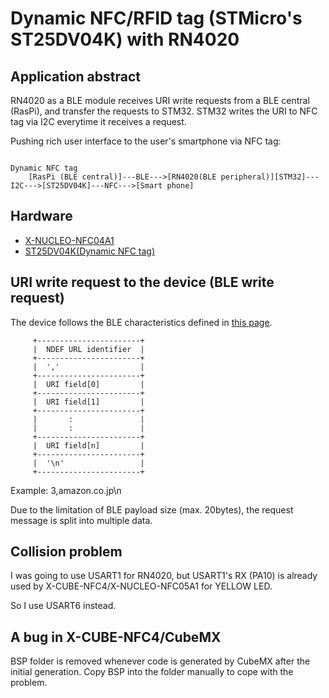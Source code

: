 # Dynamic NFC/RFID tag (STMicro's ST25DV04K) with RN4020

## Application abstract

RN4020 as a BLE module receives URI write requests from a BLE central (RasPi), and transfer the requests to STM32. STM32 writes the URI to NFC tag via I2C everytime it receives a request.

Pushing rich user interface to the user's smartphone via NFC tag:
```
                                                                          Dynamic NFC tag
    [RasPi (BLE central)]---BLE--->[RN4020(BLE peripheral)][STM32]---I2C--->[ST25DV04K]---NFC--->[Smart phone]

```

## Hardware

- [X-NUCLEO-NFC04A1](https://www.st.com/en/ecosystems/x-nucleo-nfc04a1.html)
- [ST25DV04K(Dynamic NFC tag)](https://www.st.com/en/nfc/st25dv04k.html)

## URI write request to the device (BLE write request)

The device follows the BLE characteristics defined in [this page](https://github.com/araobp/iot-wireless/tree/master/gateway/BLE).

```
     +-----------------------+
     |  NDEF URL identifier  |
     +-----------------------+
     |  ','                  |
     +-----------------------+
     |  URI field[0]         |
     +-----------------------+
     |  URI field[1]         |
     +-----------------------+
     |       :               |
     |       :               |
     +-----------------------+
     |  URI field[n]         |
     +-----------------------+
     |  '\n'                 |
     +-----------------------+

```

Example: 3,amazon.co.jp\n

Due to the limitation of BLE payload size (max. 20bytes), the request message is split into multiple data.


## Collision problem

I was going to use USART1 for RN4020, but USART1's RX (PA10) is already used by X-CUBE-NFC4/X-NUCLEO-NFC05A1 for YELLOW LED.

So I use USART6 instead.

## A bug in X-CUBE-NFC4/CubeMX

BSP folder is removed whenever code is generated by CubeMX after the initial generation. Copy BSP into the folder manually to cope with the problem.
